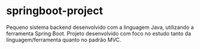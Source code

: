 # springboot-project

Pequeno sistema backend desenvolvido com a linguagem Java, utilizando a ferramenta Spring Boot.
Projeto desenvolvido com foco no estudo tanto da linguagem/ferramenta quanto no padrão MVC.

